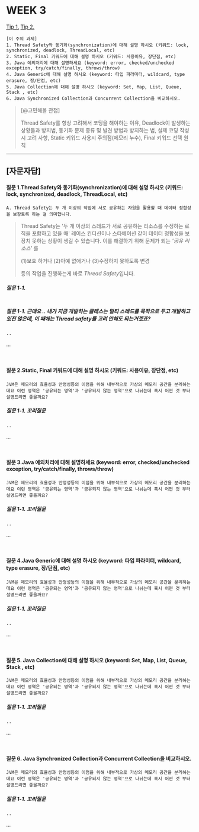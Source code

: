 # WEEK 3

[Tip 1.](https://developer-ellen.tistory.com/205)
[Tip 2.](https://velog.io/@guswlsapdlf/Java-Thread-Safety-Unsafety)


```
[이 주의 과제]
1. Thread Safety와 동기화(synchronization)에 대해 설명 하시오 (키워드: lock, synchronized, deadlock, ThreadLocal, etc)
2. Static, Final 키워드에 대해 설명 하시오 (키워드: 사용이유, 장단점, etc)
3. Java 예외처리에 대해 설명하세요 (keyword: error, checked/unchecked exception, try/catch/finally, throws/throw)
4. Java Generic에 대해 설명 하시오 (keyword: 타입 파라미터, wildcard, type erasure, 장/단점, etc)
5. Java Collection에 대해 설명 하시오 (keyword: Set, Map, List, Queue, Stack , etc)
6. Java Synchronized Collection과 Concurrent Collection을 비교하시오.
```

> [@고민해볼 관점]
> 
> Thread Safety를 항상 고려해서 코딩을 해야하는 이유, Deadlock이 발생하는 상황들과 방지법, 동기화 문제 종류 및 발견 방법과 방지하는 법, 실제 코딩 작성시 고려 사항, Static 키워드 사용시 주의점(메모리 누수), Final 키워드 선택 원칙

-----


## [자문자답]

#### 질문 1.Thread Safety와 동기화(synchronization)에 대해 설명 하시오 (키워드: lock, synchronized, deadlock, ThreadLocal, etc)
```
A. Thread Safety는 두 개 이상의 작업에 서로 공유하는 자원을 활용할 때 데이터 정합성을 보장토록 하는 걸 의미합니다.
```


> Thread Safety는 '두 개 이상의 스레드가 서로 공유하는 리소스를 수정하는 로직을 포함하고 있을 때' 레이스 컨디션이나 
> 스타베이션 같이 데이터 정합성을 보장치 못하는 상황이 생길 수 있습니다. 이를 해결하기 위해 문제가 되는 *'공유 리소스'* 를
>
> (1)보호 하거나 (2)아예 없애거나 (3)수정하지 못하도록 변경
> 
> 등의 작업을 진행하는게 바로 *Thread Safety*입니다.

##### 질문 1-1. 
```

```

##### 질문 1-1. 근데요 .. 내가 지금 개발하는 클래스는 멀티 스레드를 목적으로 두고 개발하고 있진 않은데, 이 때에는 Thread safety를 고려 안해도 되는거겠죠?
```
..
```

...

<br>

#### 질문 2.Static, Final 키워드에 대해 설명 하시오 (키워드: 사용이유, 장단점, etc)
```
JVM은 메모리의 효율성과 안정성등의 이점을 위해 내부적으로 가상의 메모리 공간을 분리하는데요 이런 영역은 '공유되는 영역'과 '공유되지 않는 영역'으로 나뉘는데 혹시 어떤 것 부터 설명드리면 좋을까요?
```


##### 질문 1-1. 꼬리질문
```
..
```

...

<br>

#### 질문 3.Java 예외처리에 대해 설명하세요 (keyword: error, checked/unchecked exception, try/catch/finally, throws/throw)
```
JVM은 메모리의 효율성과 안정성등의 이점을 위해 내부적으로 가상의 메모리 공간을 분리하는데요 이런 영역은 '공유되는 영역'과 '공유되지 않는 영역'으로 나뉘는데 혹시 어떤 것 부터 설명드리면 좋을까요?
```


##### 질문 1-1. 꼬리질문
```
..
```

...

<br>

#### 질문 4.Java Generic에 대해 설명 하시오 (keyword: 타입 파라미터, wildcard, type erasure, 장/단점, etc)
```
JVM은 메모리의 효율성과 안정성등의 이점을 위해 내부적으로 가상의 메모리 공간을 분리하는데요 이런 영역은 '공유되는 영역'과 '공유되지 않는 영역'으로 나뉘는데 혹시 어떤 것 부터 설명드리면 좋을까요?
```


##### 질문 1-1. 꼬리질문
```
..
```

...

<br>

#### 질문 5. Java Collection에 대해 설명 하시오 (keyword: Set, Map, List, Queue, Stack , etc)
```
JVM은 메모리의 효율성과 안정성등의 이점을 위해 내부적으로 가상의 메모리 공간을 분리하는데요 이런 영역은 '공유되는 영역'과 '공유되지 않는 영역'으로 나뉘는데 혹시 어떤 것 부터 설명드리면 좋을까요?
```


##### 질문 1-1. 꼬리질문
```
..
```

...

<br>

#### 질문 6. Java Synchronized Collection과 Concurrent Collection을 비교하시오.
```
JVM은 메모리의 효율성과 안정성등의 이점을 위해 내부적으로 가상의 메모리 공간을 분리하는데요 이런 영역은 '공유되는 영역'과 '공유되지 않는 영역'으로 나뉘는데 혹시 어떤 것 부터 설명드리면 좋을까요?
```


##### 질문 1-1. 꼬리질문
```
..
```

...

<br>
